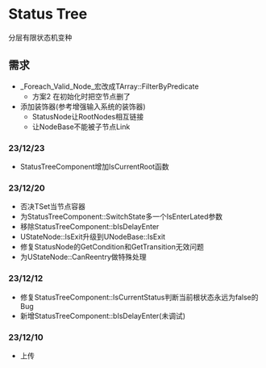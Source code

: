 # Status Tree
分层有限状态机变种


## 需求
* _Foreach_Valid_Node_宏改成TArray::FilterByPredicate
    * 方案2 在初始化时把空节点删了
* 添加装饰器(参考增强输入系统的装饰器)
    * StatusNode让RootNodes相互链接
    * 让NodeBase不能被子节点Link


### 23/12/23
* StatusTreeComponent增加IsCurrentRoot函数


### 23/12/20
* 否决TSet当节点容器
* 为StatusTreeComponent::SwitchState多一个IsEnterLated参数
* 移除StatusTreeComponent::bIsDelayEnter
* UStateNode::IsExit升级到UNodeBase::IsExit
* 修复StatusNode的GetCondition和GetTransition无效问题
* 为UStateNode::CanReentry做特殊处理


### 23/12/12
* 修复StatusTreeComponent::IsCurrentStatus判断当前根状态永远为false的Bug
* 新增StatusTreeComponent::bIsDelayEnter(未调试)

### 23/12/10
* 上传
